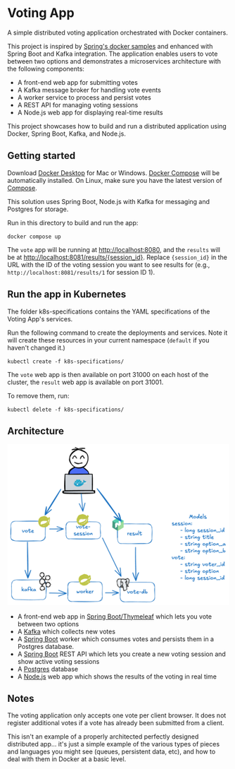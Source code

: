 # Voting App

A simple distributed voting application orchestrated with Docker containers.

This project is inspired by [Spring's docker samples](https://github.com/dockersamples/example-voting-app) and enhanced with Spring Boot and Kafka integration. The application enables users to vote between two options and demonstrates a microservices architecture with the following components:

- A front-end web app for submitting votes
- A Kafka message broker for handling vote events
- A worker service to process and persist votes
- A REST API for managing voting sessions
- A Node.js web app for displaying real-time results

This project showcases how to build and run a distributed application using Docker, Spring Boot, Kafka, and Node.js.

## Getting started

Download [Docker Desktop](https://www.docker.com/products/docker-desktop) for Mac or Windows. [Docker Compose](https://docs.docker.com/compose) will be automatically installed. On Linux, make sure you have the latest version of [Compose](https://docs.docker.com/compose/install/).

This solution uses Spring Boot, Node.js with Kafka for messaging and Postgres for storage.

Run in this directory to build and run the app:

```shell
docker compose up
```

The `vote` app will be running at [http://localhost:8080](http://localhost:8080), and the `results` will be at [http://localhost:8081/results/{session_id}](http://localhost:8081/results/1). Replace `{session_id}` in the URL with the ID of the voting session you want to see results for (e.g., `http://localhost:8081/results/1` for session ID 1).

## Run the app in Kubernetes

The folder k8s-specifications contains the YAML specifications of the Voting App's services.

Run the following command to create the deployments and services. Note it will create these resources in your current namespace (`default` if you haven't changed it.)

```shell
kubectl create -f k8s-specifications/
```

The `vote` web app is then available on port 31000 on each host of the cluster, the `result` web app is available on port 31001.

To remove them, run:

```shell
kubectl delete -f k8s-specifications/
```

## Architecture

![Architecture diagram](architecture.excalidraw.png)

* A front-end web app in [Spring Boot/Thymeleaf](/vote) which lets you vote between two options
* A [Kafka](https://hub.docker.com/_/redis/) which collects new votes
* A [Spring Boot](/worker/) worker which consumes votes and persists them in a Postgres database.
* A [Spring Boot](/vote-session) REST API which lets you create a new voting session and show active voting sessions
* A [Postgres](https://hub.docker.com/_/postgres/) database 
* A [Node.js](/result) web app which shows the results of the voting in real time

## Notes

The voting application only accepts one vote per client browser. It does not register additional votes if a vote has already been submitted from a client.

This isn't an example of a properly architected perfectly designed distributed app... it's just a simple
example of the various types of pieces and languages you might see (queues, persistent data, etc), and how to
deal with them in Docker at a basic level.